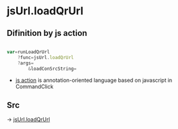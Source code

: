 # jsUrl.loadQrUrl

## Difinition by js action

```js.js

var=runLoadQrUrl
	?func=jsUrl.loadQrUrl
	?args=
		&loadConSrcString=
```

- [js action]() is annotation-oriented language based on javascript in CommandClick

## Src

-> [jsUrl.loadQrUrl](https://github.com/puutaro/CommandClick/blob/master/app/src/main/java/com/puutaro/commandclick/fragment_lib/terminal_fragment/js_interface/JsUrl.kt#L88)


